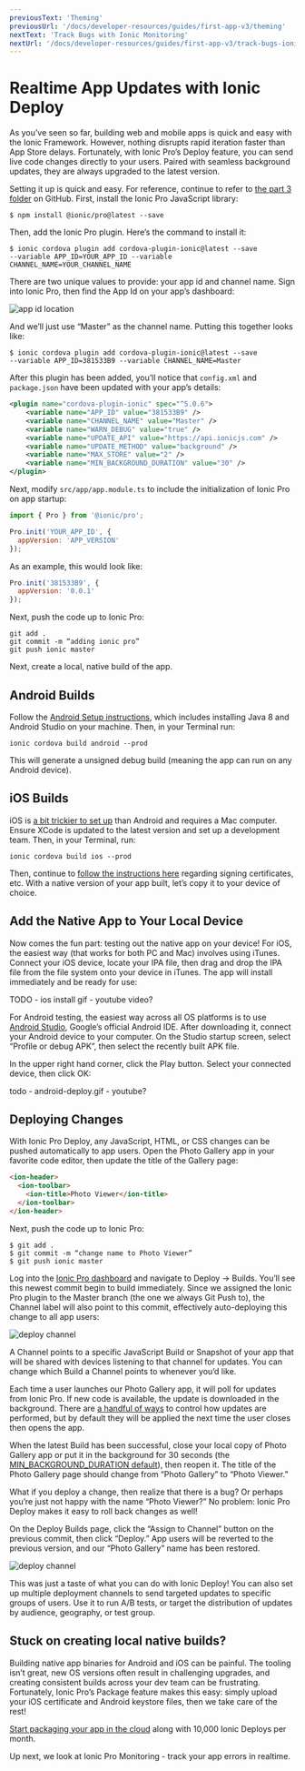 ```yaml
---
previousText: 'Theming'
previousUrl: '/docs/developer-resources/guides/first-app-v3/theming'
nextText: 'Track Bugs with Ionic Monitoring'
nextUrl: '/docs/developer-resources/guides/first-app-v3/track-bugs-ionic-monitoring'
---
```


# Realtime App Updates with Ionic Deploy

<p class="intro">
As you’ve seen so far, building web and mobile apps is quick and easy with the Ionic Framework. However, nothing disrupts rapid iteration faster than App Store delays. Fortunately, with Ionic Pro’s Deploy feature, you can send live code changes directly to your users. Paired with seamless background updates, they are always upgraded to the latest version.
</p>

Setting it up is quick and easy. For reference, continue to refer to [the part 3 folder](https://github.com/ionic-team/photo-gallery-tutorial-ionic3/tree/master/part3) on GitHub. First, install the Ionic Pro JavaScript library:

```shell
$ npm install @ionic/pro@latest --save
```

Then, add the Ionic Pro plugin. Here’s the command to install it:

```shell
$ ionic cordova plugin add cordova-plugin-ionic@latest --save
--variable APP_ID=YOUR_APP_ID --variable CHANNEL_NAME=YOUR_CHANNEL_NAME
```

There are two unique values to provide: your app id and channel name. Sign into Ionic Pro, then find the App Id on your app’s dashboard:

![app id location](/docs/assets/img/guides/first-app-v3/app-id-location.png)

And we’ll just use “Master” as the channel name. Putting this together looks like:

```shell
$ ionic cordova plugin add cordova-plugin-ionic@latest --save
--variable APP_ID=381533B9 --variable CHANNEL_NAME=Master
```

After this plugin has been added, you’ll notice that `config.xml` and `package.json` have been updated with your app’s details:

```xml
<plugin name="cordova-plugin-ionic" spec="^5.0.6">
    <variable name="APP_ID" value="381533B9" />
    <variable name="CHANNEL_NAME" value="Master" />
    <variable name="WARN_DEBUG" value="true" />
    <variable name="UPDATE_API" value="https://api.ionicjs.com" />
    <variable name="UPDATE_METHOD" value="background" />
    <variable name="MAX_STORE" value="2" />
    <variable name="MIN_BACKGROUND_DURATION" value="30" />
</plugin>
```

Next, modify `src/app/app.module.ts` to include the initialization of Ionic Pro on app startup:

```javascript
import { Pro } from '@ionic/pro';

Pro.init('YOUR_APP_ID', {
  appVersion: 'APP_VERSION'
});
```

As an example, this would look like:

```javascript
Pro.init('381533B9', {
  appVersion: '0.0.1'
});
```

Next, push the code up to Ionic Pro:

```shell
git add .
git commit -m “adding ionic pro”
git push ionic master
```

Next, create a local, native build of the app.

## Android Builds
Follow the [Android Setup instructions](/docs/installation/android), which includes installing Java 8 and Android Studio on your machine. Then, in your Terminal run:

```shell
ionic cordova build android --prod
```

This will generate a unsigned debug build (meaning the app can run on any Android device).

## iOS Builds
iOS is [a bit trickier to set up](/docs/installation/ios) than Android and requires a Mac computer. Ensure XCode is updated to the latest version and set up a development team. Then, in your Terminal, run:

```shell
ionic cordova build ios --prod
```

Then, continue to [follow the instructions here](/docs/publishing/app-store) regarding signing certificates, etc. With a native version of your app built, let’s copy it to your device of choice.

## Add the Native App to Your Local Device
Now comes the fun part: testing out the native app on your device! For iOS, the easiest way (that works for both PC and Mac) involves using iTunes. Connect your iOS device, locate your IPA file, then drag and drop the IPA file from the file system onto your device in iTunes. The app will install immediately and be ready for use:

TODO - ios install gif - youtube video?

For Android testing, the easiest way across all OS platforms is to use [Android Studio](https://developer.android.com/studio/), Google’s official Android IDE. After downloading it, connect your Android device to your computer. On the Studio startup screen, select “Profile or debug APK”, then select the recently built APK file.

In the upper right hand corner, click the Play button. Select your connected device, then click OK:

todo - android-deploy.gif - youtube?

## Deploying Changes
With Ionic Pro Deploy, any JavaScript, HTML, or CSS changes can be pushed automatically to app users. Open the Photo Gallery app in your favorite code editor, then update the title of the Gallery page:

```html
<ion-header>
  <ion-toolbar>
    <ion-title>Photo Viewer</ion-title>
  </ion-toolbar>
</ion-header>
```

Next, push the code up to Ionic Pro:

```shell
$ git add .
$ git commit -m “change name to Photo Viewer”
$ git push ionic master
```

Log into the [Ionic Pro dashboard](https://dashboard.ionicframework.com) and navigate to Deploy -> Builds. You’ll see this newest commit begin to build immediately. Since we assigned the Ionic Pro plugin to the Master branch (the one we always Git Push to), the Channel label will also point to this commit, effectively auto-deploying this change to all app users:

![deploy channel](/docs/assets/img/guides/first-app-v3/deploy-channel.png)

A Channel points to a specific JavaScript Build or Snapshot of your app that will be shared with devices listening to that channel for updates. You can change which Build a Channel points to whenever you’d like. 

Each time a user launches our Photo Gallery app, it will poll for updates from Ionic Pro. If new code is available, the update is downloaded in the background. There are [a handful of ways](/docs/pro/deploy/api/#update_method) to control how updates are performed, but by default they will be applied the next time the user closes then opens the app.

When the latest Build has been successful, close your local copy of Photo Gallery app or put it in the background for 30 seconds (the [MIN_BACKGROUND_DURATION default](/docs/pro/deploy/api/#min_background_duration)), then reopen it. The title of the Photo Gallery page should change from “Photo Gallery” to “Photo Viewer.”

What if you deploy a change, then realize that there is a bug? Or perhaps you’re just not happy with the name “Photo Viewer?” No problem: Ionic Pro Deploy makes it easy to roll back changes as well!

On the Deploy Builds page, click the “Assign to Channel” button on the previous commit, then click “Deploy.”  App users will be reverted to the previous version, and our “Photo Gallery” name has been restored.

![deploy channel](/docs/assets/img/guides/first-app-v3/deploy-revertChange.png)

This was just a taste of what you can do with Ionic Deploy! You can also set up multiple deployment channels to send targeted updates to specific groups of users. Use it to run A/B tests, or target the distribution of updates by audience, geography, or test group.

## Stuck on creating local native builds?

Building native app binaries for Android and iOS can be painful. The tooling isn’t great, new OS versions often result in challenging upgrades, and creating consistent builds across your dev team can be frustrating. Fortunately, Ionic Pro’s Package feature makes this easy: simply upload your iOS certificate and Android keystore files, then we take care of the rest!

[Start packaging your app in the cloud](https://dashboard.ionicframework.com/settings/billing) along with 10,000 Ionic Deploys per month.

Up next, we look at Ionic Pro Monitoring - track your app errors in realtime.